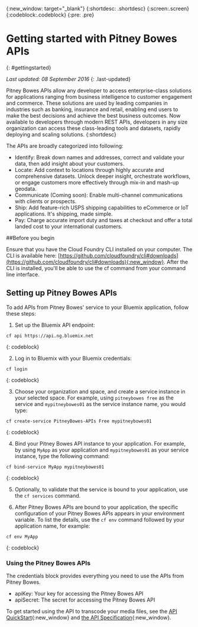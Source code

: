 {:new_window: target="_blank"}
{:shortdesc: .shortdesc}
{:screen:.screen}
{:codeblock:.codeblock}
{:pre: .pre}


# Getting started with Pitney Bowes APIs
{: #gettingstarted}

*Last updated: 08 September 2016*
{: .last-updated}

Pitney Bowes APIs allow any developer to access enterprise-class solutions for applications ranging from business intelligence to customer engagement and commerce. These solutions are used by leading companies in industries such as banking, insurance and retail, enabling end users to make the best decisions and achieve the best business outcomes. Now available to developers through modern REST APIs, developers in any size organization can access these class-leading tools and datasets, rapidly deploying and scaling solutions.
{:shortdesc}

The APIs are broadly categorized into following:
* Identify: Break down names and addresses, correct and validate your data, then add insight about your customers.
* Locate: Add context to locations through highly accurate and comprehensive datasets. Unlock deeper insight, orchestrate workflows, or engage customers more effectively through mix-in and mash-up geodata.
* Communicate (Coming soon): Enable multi-channel communications with clients or prospects.
* Ship: Add feature-rich USPS shipping capabilities to eCommerce or IoT applications. It's shipping, made simple.
* Pay: Charge accurate import duty and taxes at checkout and offer a total landed cost to your international customers.

##Before you begin

Ensure that you have the Cloud Foundry CLI installed on your computer. The CLI is available here: [https://github.com/cloudfoundry/cli#downloads](https://github.com/cloudfoundry/cli#downloads){:new_window}. After the CLI is installed, you'll be able to use the cf command from your command line interface.

## Setting up Pitney Bowes APIs

To add APIs from Pitney Bowes' service to your Bluemix application, follow these steps:

1. Set up the Bluemix API endpoint:

  ```
  cf api https://api.ng.bluemix.net
  ```
  {: codeblock}
  
2. Log in to Bluemix with your Bluemix credentials:

  ```
  cf login
  ```
  {: codeblock}
  
3. Choose your organization and space, and create a service instance in your selected space. For example, using `pitneybowes free` as the service and `mypitneybowes01` as the service instance name, you would type:

  ```
  cf create-service PitneyBowes-APIs Free mypitneybowes01
  ```
  {: codeblock}
  
4. Bind your Pitney Bowes API instance to your application. For example, by using `MyApp` as your application and `mypitneybowes01` as your service instance, type the following command:

  ```
  cf bind-service MyApp mypitneybowes01
  ```
  {: codeblock}
  
5. Optionally, to validate that the service is bound to your application, use the `cf services` command. 

6. After Pitney Bowes APIs are bound to your application, the specific configuration of your Pitney Bowes APIs appears in your environment variable. To list the details, use the `cf env` command followed by your application name, for example:
  ```
  cf env MyApp
  ```
  {: codeblock}
  
### Using the Pitney Bowes APIs

The credentials block provides everything you need to use the APIs from Pitney Bowes.
* apiKey: Your key for accessing the Pitney Bowes API
* apiSecret: The secret for accessing the Pitney Bowes API

To get started using the API to transcode your media files, see the [API QuickStart](https://developer2.pitneybowes.com/docs/location-intelligence/v1/en/index.html#Getting%20Started/getting_started.html){:new_window} and [the API Specification](https://developer2.pitneybowes.com/docs/location-intelligence/v1/en/index.html#Product%20Overview/apis.html){:new_window}.
